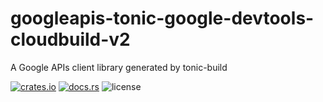 # googleapis-tonic-google-devtools-cloudbuild-v2

A Google APIs client library generated by tonic-build

[![crates.io](https://img.shields.io/crates/v/googleapis-tonic-google-devtools-cloudbuild-v2)](https://crates.io/crates/googleapis-tonic-google-devtools-cloudbuild-v2)
[![docs.rs](https://img.shields.io/docsrs/googleapis-tonic-google-devtools-cloudbuild-v2)](https://docs.rs/googleapis-tonic-google-devtools-cloudbuild-v2)
![license](https://img.shields.io/crates/l/googleapis-tonic-google-devtools-cloudbuild-v2)
